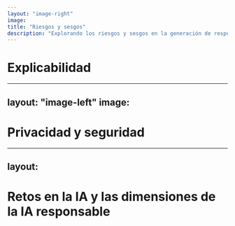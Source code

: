 ```yaml
---
layout: "image-right"
image:
title: "Riesgos y sesgos"
description: "Explorando los riesgos y sesgos en la generación de respuestas"
---
```

# Explicabilidad

---
layout: "image-left"
image:
---
# Privacidad y seguridad

---
layout:
---
# Retos en la IA y las dimensiones de la IA responsable

